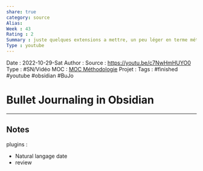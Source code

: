 ```yaml
---
share: true 
category: source
Alias:
Week : 43
Rating : 2
Summary : juste quelques extensions a mettre, un peu léger en terme méthodo ou conseils.
Type : youtube
---
```

Date : 2022-10-29-Sat
Author :
Source : https://youtu.be/c7NwHmHUYO0
Type : #SN/Vidéo 
MOC : [MOC Méthodologie](MOC%20M%C3%A9thodologie)
Projet : 
Tags : #finished  #youtube #obsidian #BuJo


# Bullet Journaling in Obsidian


***

## Notes
plugins :
- Natural langage date
- review
